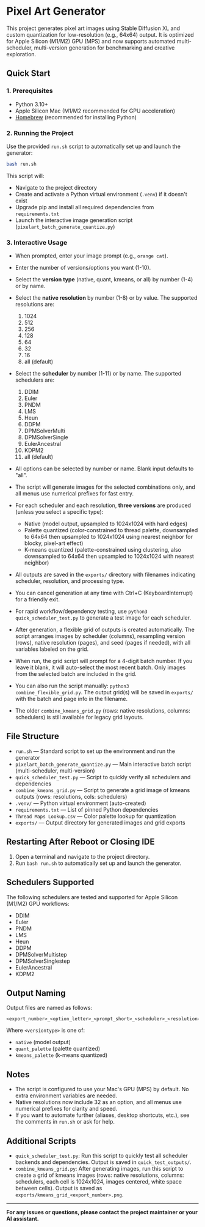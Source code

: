 # Pixel Art Generator

This project generates pixel art images using Stable Diffusion XL and custom quantization for low-resolution (e.g., 64x64) output. It is optimized for Apple Silicon (M1/M2) GPU (MPS) and now supports automated multi-scheduler, multi-version generation for benchmarking and creative exploration.

## Quick Start

### 1. Prerequisites
- Python 3.10+
- Apple Silicon Mac (M1/M2 recommended for GPU acceleration)
- [Homebrew](https://brew.sh/) (recommended for installing Python)

### 2. Running the Project

Use the provided `run.sh` script to automatically set up and launch the generator:

```bash
bash run.sh
```

This script will:
- Navigate to the project directory
- Create and activate a Python virtual environment (`.venv`) if it doesn't exist
- Upgrade pip and install all required dependencies from `requirements.txt`
- Launch the interactive image generation script (`pixelart_batch_generate_quantize.py`)

### 3. Interactive Usage
- When prompted, enter your image prompt (e.g., `orange cat`).
- Enter the number of versions/options you want (1-10).
- Select the **version type** (native, quant, kmeans, or all) by number (1-4) or by name.
- Select the **native resolution** by number (1-8) or by value. The supported resolutions are:

  1. 1024
  2. 512
  3. 256
  4. 128
  5. 64
  6. 32
  7. 16
  8. all (default)

- Select the **scheduler** by number (1-11) or by name. The supported schedulers are:

  1. DDIM
  2. Euler
  3. PNDM
  4. LMS
  5. Heun
  6. DDPM
  7. DPMSolverMulti
  8. DPMSolverSingle
  9. EulerAncestral
  10. KDPM2
  11. all (default)

- All options can be selected by number or name. Blank input defaults to "all".
- The script will generate images for the selected combinations only, and all menus use numerical prefixes for fast entry.
- For each scheduler and each resolution, **three versions** are produced (unless you select a specific type):
  - Native (model output, upsampled to 1024x1024 with hard edges)
  - Palette quantized (color-constrained to thread palette, downsampled to 64x64 then upsampled to 1024x1024 using nearest neighbor for blocky, pixel-art effect)
  - K-means quantized (palette-constrained using clustering, also downsampled to 64x64 then upsampled to 1024x1024 with nearest neighbor)
- All outputs are saved in the `exports/` directory with filenames indicating scheduler, resolution, and processing type.
- You can cancel generation at any time with Ctrl+C (KeyboardInterrupt) for a friendly exit.
- For rapid workflow/dependency testing, use `python3 quick_scheduler_test.py` to generate a test image for each scheduler.
- After generation, a flexible grid of outputs is created automatically. The script arranges images by scheduler (columns), resampling version (rows), native resolution (pages), and seed (pages if needed), with all variables labeled on the grid. 
- When run, the grid script will prompt for a 4-digit batch number. If you leave it blank, it will auto-select the most recent batch. Only images from the selected batch are included in the grid. 
- You can also run the script manually: `python3 combine_flexible_grid.py`. The output grid(s) will be saved in `exports/` with the batch and page info in the filename.
- The older `combine_kmeans_grid.py` (rows: native resolutions, columns: schedulers) is still available for legacy grid layouts.

## File Structure
- `run.sh` — Standard script to set up the environment and run the generator
- `pixelart_batch_generate_quantize.py` — Main interactive batch script (multi-scheduler, multi-version)
- `quick_scheduler_test.py` — Script to quickly verify all schedulers and dependencies
- `combine_kmeans_grid.py` — Script to generate a grid image of kmeans outputs (rows: resolutions, cols: schedulers)
- `.venv/` — Python virtual environment (auto-created)
- `requirements.txt` — List of pinned Python dependencies
- `Thread Maps Lookup.csv` — Color palette lookup for quantization
- `exports/` — Output directory for generated images and grid exports

## Restarting After Reboot or Closing IDE
1. Open a terminal and navigate to the project directory.
2. Run `bash run.sh` to automatically set up and launch the generator.

## Schedulers Supported
The following schedulers are tested and supported for Apple Silicon (M1/M2) GPU workflows:
- DDIM
- Euler
- PNDM
- LMS
- Heun
- DDPM
- DPMSolverMultistep
- DPMSolverSinglestep
- EulerAncestral
- KDPM2

## Output Naming
Output files are named as follows:
```
<export_number>_<option_letter>_<prompt_short>_<scheduler>_<resolution>x_<versiontype>.png
```
Where `<versiontype>` is one of:
- `native` (model output)
- `quant_palette` (palette quantized)
- `kmeans_palette` (k-means quantized)

## Notes
- The script is configured to use your Mac's GPU (MPS) by default. No extra environment variables are needed.
- Native resolutions now include 32 as an option, and all menus use numerical prefixes for clarity and speed.
- If you want to automate further (aliases, desktop shortcuts, etc.), see the comments in `run.sh` or ask for help.

## Additional Scripts
- `quick_scheduler_test.py`: Run this script to quickly test all scheduler backends and dependencies. Output is saved in `quick_test_outputs/`.
- `combine_kmeans_grid.py`: After generating images, run this script to create a grid of kmeans images (rows: native resolutions, columns: schedulers, each cell is 1024x1024, images centered, white space between cells). Output is saved as `exports/kmeans_grid_<export_number>.png`.

---
**For any issues or questions, please contact the project maintainer or your AI assistant.**
